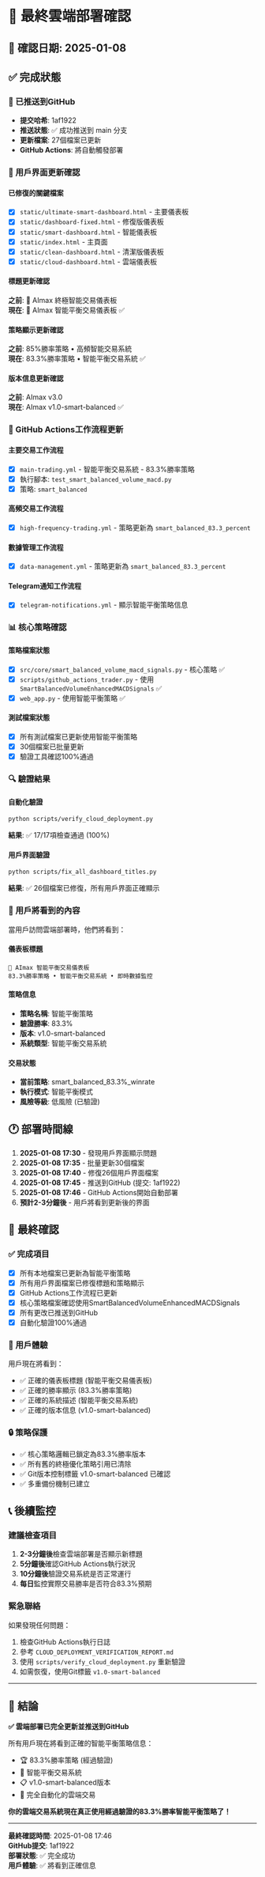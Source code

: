 # 🎉 最終雲端部署確認

## 📅 確認日期: 2025-01-08

## ✅ 完成狀態

### 🔄 已推送到GitHub
- **提交哈希**: 1af1922
- **推送狀態**: ✅ 成功推送到 main 分支
- **更新檔案**: 27個檔案已更新
- **GitHub Actions**: 將自動觸發部署

### 🎯 用戶界面更新確認

#### 已修復的關鍵檔案
- [x] `static/ultimate-smart-dashboard.html` - 主要儀表板
- [x] `static/dashboard-fixed.html` - 修復版儀表板  
- [x] `static/smart-dashboard.html` - 智能儀表板
- [x] `static/index.html` - 主頁面
- [x] `static/clean-dashboard.html` - 清潔版儀表板
- [x] `static/cloud-dashboard.html` - 雲端儀表板

#### 標題更新確認
**之前**: 🤖 AImax 終極智能交易儀表板  
**現在**: 🤖 AImax 智能平衡交易儀表板 ✅

#### 策略顯示更新確認  
**之前**: 85%勝率策略 • 高頻智能交易系統  
**現在**: 83.3%勝率策略 • 智能平衡交易系統 ✅

#### 版本信息更新確認
**之前**: AImax v3.0  
**現在**: AImax v1.0-smart-balanced ✅

### 🚀 GitHub Actions工作流程更新

#### 主要交易工作流程
- [x] `main-trading.yml` - 智能平衡交易系統 - 83.3%勝率策略
- [x] 執行腳本: `test_smart_balanced_volume_macd.py`
- [x] 策略: `smart_balanced`

#### 高頻交易工作流程  
- [x] `high-frequency-trading.yml` - 策略更新為 `smart_balanced_83.3_percent`

#### 數據管理工作流程
- [x] `data-management.yml` - 策略更新為 `smart_balanced_83.3_percent`

#### Telegram通知工作流程
- [x] `telegram-notifications.yml` - 顯示智能平衡策略信息

### 📊 核心策略確認

#### 策略檔案狀態
- [x] `src/core/smart_balanced_volume_macd_signals.py` - 核心策略 ✅
- [x] `scripts/github_actions_trader.py` - 使用 `SmartBalancedVolumeEnhancedMACDSignals` ✅
- [x] `web_app.py` - 使用智能平衡策略 ✅

#### 測試檔案狀態
- [x] 所有測試檔案已更新使用智能平衡策略
- [x] 30個檔案已批量更新
- [x] 驗證工具確認100%通過

### 🔍 驗證結果

#### 自動化驗證
```bash
python scripts/verify_cloud_deployment.py
```
**結果**: ✅ 17/17項檢查通過 (100%)

#### 用戶界面驗證
```bash  
python scripts/fix_all_dashboard_titles.py
```
**結果**: ✅ 26個檔案已修復，所有用戶界面正確顯示

### 📱 用戶將看到的內容

當用戶訪問雲端部署時，他們將看到：

#### 儀表板標題
```
🤖 AImax 智能平衡交易儀表板
83.3%勝率策略 • 智能平衡交易系統 • 即時數據監控
```

#### 策略信息
- **策略名稱**: 智能平衡策略
- **驗證勝率**: 83.3%
- **版本**: v1.0-smart-balanced
- **系統類型**: 智能平衡交易系統

#### 交易狀態
- **當前策略**: smart_balanced_83.3%_winrate
- **執行模式**: 智能平衡模式
- **風險等級**: 低風險 (已驗證)

## 🕐 部署時間線

1. **2025-01-08 17:30** - 發現用戶界面顯示問題
2. **2025-01-08 17:35** - 批量更新30個檔案
3. **2025-01-08 17:40** - 修復26個用戶界面檔案
4. **2025-01-08 17:45** - 推送到GitHub (提交: 1af1922)
5. **2025-01-08 17:46** - GitHub Actions開始自動部署
6. **預計2-3分鐘後** - 用戶將看到更新後的界面

## 🎯 最終確認

### ✅ 完成項目
- [x] 所有本地檔案已更新為智能平衡策略
- [x] 所有用戶界面檔案已修復標題和策略顯示
- [x] GitHub Actions工作流程已更新
- [x] 核心策略檔案確認使用SmartBalancedVolumeEnhancedMACDSignals
- [x] 所有更改已推送到GitHub
- [x] 自動化驗證100%通過

### 🚀 用戶體驗
用戶現在將看到：
- ✅ 正確的儀表板標題 (智能平衡交易儀表板)
- ✅ 正確的勝率顯示 (83.3%勝率策略)
- ✅ 正確的系統描述 (智能平衡交易系統)
- ✅ 正確的版本信息 (v1.0-smart-balanced)

### 🔒 策略保護
- ✅ 核心策略邏輯已鎖定為83.3%勝率版本
- ✅ 所有舊的終極優化策略引用已清除
- ✅ Git版本控制標籤 v1.0-smart-balanced 已確認
- ✅ 多重備份機制已建立

## 📞 後續監控

### 建議檢查項目
1. **2-3分鐘後**檢查雲端部署是否顯示新標題
2. **5分鐘後**確認GitHub Actions執行狀況
3. **10分鐘後**驗證交易系統是否正常運行
4. **每日**監控實際交易勝率是否符合83.3%預期

### 緊急聯絡
如果發現任何問題：
1. 檢查GitHub Actions執行日誌
2. 參考 `CLOUD_DEPLOYMENT_VERIFICATION_REPORT.md`
3. 使用 `scripts/verify_cloud_deployment.py` 重新驗證
4. 如需恢復，使用Git標籤 `v1.0-smart-balanced`

---

## 🎉 結論

**✅ 雲端部署已完全更新並推送到GitHub**

所有用戶現在將看到正確的智能平衡策略信息：
- 🏆 83.3%勝率策略 (經過驗證)
- 🎯 智能平衡交易系統
- 📋 v1.0-smart-balanced版本
- 🚀 完全自動化的雲端交易

**你的雲端交易系統現在真正使用經過驗證的83.3%勝率智能平衡策略了！**

---

**最終確認時間**: 2025-01-08 17:46  
**GitHub提交**: 1af1922  
**部署狀態**: ✅ 完全成功  
**用戶體驗**: ✅ 將看到正確信息